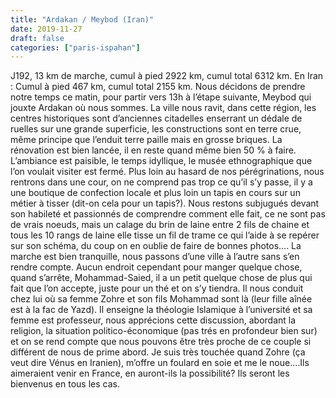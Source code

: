 ```yaml
---
title: "Ardakan / Meybod (Iran)"
date: 2019-11-27
draft: false
categories: ["paris-ispahan"]
---
```


J192, 13 km de marche, cumul à pied 2922 km, cumul total 6312 km. En Iran : Cumul à pied 467 km, cumul total 2155 km.
Nous décidons de prendre notre temps ce matin, pour partir vers 13h à l’étape suivante, Meybod qui jouxte Ardakan où nous sommes. La ville nous ravit, dans cette région, les centres historiques sont d’anciennes citadelles enserrant un dédale de ruelles sur une grande superficie, les constructions sont en terre crue, même principe que l’enduit terre paille mais en grosse briques. La rénovation est bien lancée, il en reste quand même bien 50 % à faire. L’ambiance est paisible, le temps idyllique, le musée ethnographique que l’on voulait visiter est fermé. Plus loin au hasard de nos pérégrinations, nous rentrons dans une cour, on ne comprend pas trop ce qu’il s’y passe, il y a une boutique de confection locale et plus loin un tapis en cours sur un métier à tisser (dit-on cela pour un tapis?). Nous restons subjugués devant son habileté et passionnés de comprendre comment elle fait, ce ne sont pas de vrais noeuds, mais un calage du brin de laine entre 2 fils de chaine et tous les 10 rangs de laine elle tisse un fil de trame ce qui l’aide à se repérer sur son schéma, du coup on en oublie de faire de bonnes photos….
La marche est bien tranquille, nous passons d’une ville à l’autre sans s’en rendre compte. Aucun endroit cependant pour manger quelque chose, quand s’arrête, Mohammad-Saied, il a un petit quelque chose de plus qui fait que l’on accepte, juste pour un thé et on s’y tiendra. Il nous conduit chez lui où sa femme Zohre et son fils Mohammad sont là (leur fille aînée est à la fac de Yazd). Il enseigne la théologie Islamique à l’université et sa femme est professeur, nous apprécions cette discussion, abordant la religion, la situation politico-économique (pas trés en profondeur bien sur) et on se rend compte que nous pouvons être très proche de ce couple si différent de nous de prime abord. Je suis très touchée quand Zohre (ça veut dire Vénus en Iranien), m’offre un foulard en soie et me le noue….Ils aimeraient venir en France, en auront-ils la possibilité? Ils seront les bienvenus en tous les cas.
